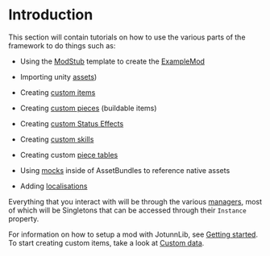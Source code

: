 # Introduction
This section will contain tutorials on how to use the various parts of the framework to do things such as:
- Using the [ModStub]() template to create the [ExampleMod]()
- Importing unity [assets](data/assets.md))
- Creating [custom items](data/items.md)
- Creating [custom pieces](data/pieces.md) (buildable items)
- Creating [custom Status Effects](data/statuseffects.md)
- Creating [custom skills](data/skills.md)

- Creating custom [piece tables](piecetables.md)
- Using [mocks](data/mocks.md) inside of AssetBundles to reference native assets
- Adding [localisations]()


Everything that you interact with will be through the various [managers](xref:JotunnLib.Managers), most of which will be Singletons that can be accessed through their `Instance` property.

For information on how to setup a mod with JotunnLib, see [Getting started](getting-started.md). To start creating custom items, take a look at [Custom data](data/overview.md).